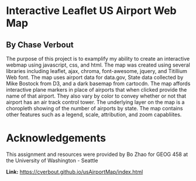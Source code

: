 # Interactive Leaflet US Airport Web Map
## By Chase Verbout
The purpose of this project is to examplify my ability to create an interactive webmap using javascript, css, and html. The map was created using several libraries including leaflet, ajax, chroma, font-awesome, jquery, and Titillium Web font. The map uses airport data for data.gov, State data collected by Mike Bostock from D3, and a dark basemap from cartocdn. The map affords interactive plane markers in place of airports that when clicked provide the name of that airport. They also vary by color to convey whether or not that airport has an air track control tower. The underlying layer on the map is a choropleth showing of the number of airports by state. The map contains other features such as a legend, scale, attribution, and zoom capabliites.

# Acknowledgements
This assignment and resources were provided by Bo Zhao for GEOG 458 at the University of Washington - Seattle

**Link:** https://cverbout.github.io/usAirportMap/index.html
